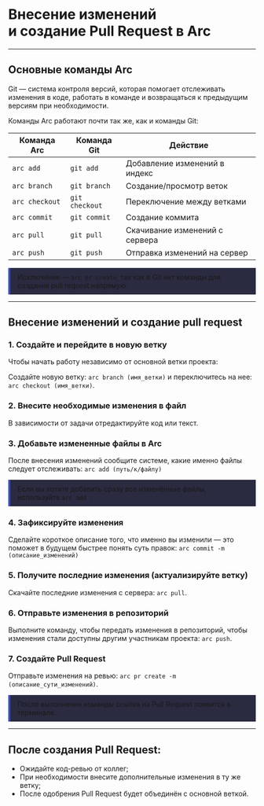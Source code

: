 <h1 class="name" id="h1"> Внесение изменений </br>и создание Pull Request в Arc</h1>

---

## Основные команды Arc
 
Git — система контроля версий, которая помогает отслеживать изменения в коде, работать в команде и возвращаться к предыдущим версиям при необходимости.


Команды Arc работают почти так же, как и команды Git:
  
| Команда   Arc      | Команда Git  | Действие                    |
|------------------|---------------|------------------------------|
| `arc add`        | `git add`     | Добавление изменений в индекс |
| `arc branch`     | `git branch`  | Создание/просмотр веток       |
| `arc checkout`   | `git checkout`| Переключение между ветками    |
| `arc commit`     | `git commit`  | Создание коммита             |
| `arc pull`       | `git pull`    | Скачивание изменений с сервера  |
| `arc push`       | `git push`    | Отправка изменений на сервер  |

<div style="border-left: 4px solid #4051B5; background-color:#2a2a40; padding: 10px 15px; margin-top: 1em; margin-bottom: 1em; border-radius: 0px;">
Исключение — <code>arc pr create</code>, так как в Git нет команды для создания pull request напрямую.
</div>

---

## Внесение изменений и создание pull request

### 1. Создайте и перейдите в новую ветку
Чтобы начать работу независимо от основной ветки проекта:

Создайте новую ветку: `arc branch (имя_ветки)` и переключитесь на нее: `arc checkout (имя_ветки)`.

### 2. Внесите необходимые изменения в файл
В зависимости от задачи отредактируйте код или текст.

### 3. Добавьте измененные файлы в Arc
После внесения изменений сообщите системе, какие именно файлы следует отслеживать: `arc add (путь/к/файлу)`

<div style="border-left: 4px solid #4051B5; background-color:#2a2a40; padding: 10px 15px; margin-top: 1em; margin-bottom: 1em; border-radius: 0px;">
Если вы хотите добавить сразу все изменённые файлы, используйте <code>arc add .</code>
</div>

### 4. Зафиксируйте изменения
Сделайте короткое описание того, что именно вы изменили — это поможет в будущем быстрее понять суть правок: `arc commit -m (описание_изменений)`

### 5. Получите последние изменения (актуализируйте ветку)
Скачайте последние изменения с сервера: `arc pull`.

### 6. Отправьте изменения в репозиторий
Выполните команду, чтобы передать изменения в репозиторий, чтобы изменения стали доступны другим участникам проекта: `arc push`.

### 7. Создайте Pull Request
Отправьте изменения на ревью: `arc pr create -m (описание_сути_изменений)`.

<div style="border-left: 4px solid #4051B5; background-color:#2a2a40; padding: 10px 15px; margin-top: 1em; margin-bottom: 1em; border-radius: 0px;">
После выполнения команды ссылка на Pull Request появится в терминале.
</div>

---

## После создания Pull Request:

* Ожидайте код-ревью от коллег;
* При необходимости внесите дополнительные изменения в ту же ветку;
* После одобрения Pull Request будет объединён с основной веткой.